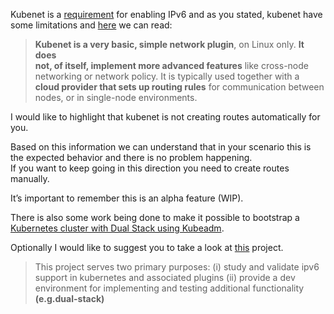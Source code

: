 <p>Kubenet is a <a href="https://kubernetes.io/docs/concepts/services-networking/dual-stack/#prerequisites">requirement</a> for enabling IPv6 and as you stated, kubenet have some limitations and <a href="https://kubernetes.io/docs/concepts/extend-kubernetes/compute-storage-net/network-plugins/#kubenet">here</a> we can read:</p>
<blockquote>
<p><strong>Kubenet is a very basic, simple network plugin</strong>, on Linux only. <strong>It does<br>
not, of itself, implement more advanced features</strong> like cross-node<br>
networking or network policy. It is typically used together with a<br>
<strong>cloud provider that sets up routing rules</strong> for communication between<br>
nodes, or in single-node environments.</p>
</blockquote>
<p>I would like to highlight that kubenet is not creating routes automatically for you.</p>
<p>Based on this information we can understand that in your scenario this is the expected behavior and there is no problem happening.<br>
If you want to keep going in this direction you need to create routes manually.</p>
<p>It’s important to remember this is an alpha feature (WIP).</p>
<p>There is also some work being done to make it possible to bootstrap a <a href="https://github.com/kubernetes/kubeadm/issues/1612">Kubernetes cluster with Dual Stack using Kubeadm</a>.</p>
<p>Optionally I would like to suggest you to take a look at <a href="https://github.com/Nordix/k8s-ipv6/tree/dual-stack">this</a> project.</p>
<blockquote>
<p>This project serves two primary purposes: (i) study and validate ipv6<br>
support in kubernetes and associated plugins (ii) provide a dev<br>
environment for implementing and testing additional functionality<br>
<strong>(e.g.dual-stack)</strong></p>
</blockquote>

